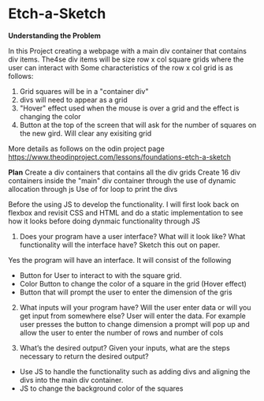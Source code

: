 # Etch-a-Sketch

**Understanding the Problem**

In this Project creating a webpage with a main div container that contains div items. The4se div items will be size
row x col square grids where the user can interact with
Some characteristics of the row x col grid is as follows: 

1. Grid squares will be in a "container div"
2. divs will need to appear as a grid
3. "Hover" effect used when the mouse is over a grid and the effect is changing the color 
4. Button at the top of the screen that will ask for the number of squares on the new gird. Will clear any exisiting 
   grid

More details as follows on the odin project page https://www.theodinproject.com/lessons/foundations-etch-a-sketch

**Plan** 
Create a div containers that contains all the div grids
Create 16 div containers inside the "main" div container through the use of dynamic allocation through js
Use of for loop to print the divs

Before the using JS to develop the functionality. I will first look back on flexbox and revisit CSS and HTML and do a 
static implementation to see how it looks before doing dynmaic functionality through JS 

1. Does your program have a user interface? What will it look like? What functionality will the interface have? 
Sketch this out on paper.

Yes the program will have an interface. It will consist of the following
* Button for User to interact to with the square grid.
* Color Button to change the color of a square in the grid (Hover effect)
* Button that will prompt the user to enter the dimension of the gris

2. What inputs will your program have? Will the user enter data or will you get input from somewhere else?
User will enter the data. For example user presses the button to change dimension a prompt will pop up and allow the user
to enter the number of rows and number of cols

3. What’s the desired output? Given your inputs, what are the steps necessary to return the desired output?
* Use JS to handle the functionality such as adding divs and aligning the divs into the main div container.
* JS to change the background color of the squares

